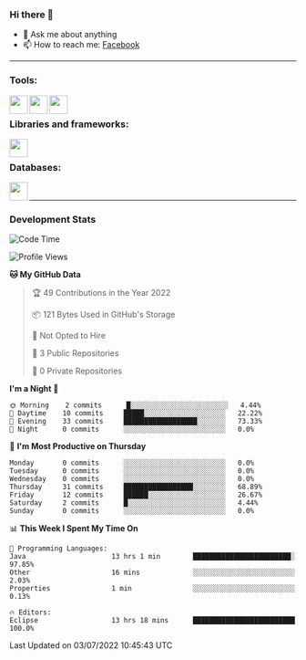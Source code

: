 ### Hi there 👋

<!-- - 🔭 I’m currently working on [huyviet] -->
- 💬 Ask me about anything
- 📫 How to reach me: [Facebook]
<!-- - ⚡ Fun fact: abc -->

---

### Tools:
<img align='left' height="32" width="32" src="https://cdn.jsdelivr.net/npm/simple-icons@4.8.0/icons/eclipseide.svg" />
<img align='left' height="32" width="32" src="https://cdn.jsdelivr.net/npm/simple-icons@4.8.0/icons/sublimetext.svg" />
<img align='left' height="32" width="32" src="https://cdn.jsdelivr.net/npm/simple-icons@4.8.0/icons/xampp.svg" />
<br>

### Libraries and frameworks:
<img align='left' height="32" width="32" src="https://cdn.jsdelivr.net/npm/simple-icons@4.8.0/icons/spring.svg" />
<br>

### Databases:
<img align='left' height="32" width="32" src="https://cdn.jsdelivr.net/npm/simple-icons@4.8.0/icons/mysql.svg" />
<br>

---
### Development Stats
<!--START_SECTION:waka-->
![Code Time](http://img.shields.io/badge/Code%20Time-13%20hrs%2018%20mins-blue)

![Profile Views](http://img.shields.io/badge/Profile%20Views-299-blue)

**🐱 My GitHub Data** 

> 🏆 49 Contributions in the Year 2022
 > 
> 📦 121 Bytes Used in GitHub's Storage 
 > 
> 🚫 Not Opted to Hire
 > 
> 📜 3 Public Repositories 
 > 
> 🔑 0 Private Repositories  
 > 
**I'm a Night 🦉** 

```text
🌞 Morning    2 commits      █░░░░░░░░░░░░░░░░░░░░░░░░   4.44% 
🌆 Daytime    10 commits     █████░░░░░░░░░░░░░░░░░░░░   22.22% 
🌃 Evening    33 commits     ██████████████████░░░░░░░   73.33% 
🌙 Night      0 commits      ░░░░░░░░░░░░░░░░░░░░░░░░░   0.0%

```
📅 **I'm Most Productive on Thursday** 

```text
Monday       0 commits      ░░░░░░░░░░░░░░░░░░░░░░░░░   0.0% 
Tuesday      0 commits      ░░░░░░░░░░░░░░░░░░░░░░░░░   0.0% 
Wednesday    0 commits      ░░░░░░░░░░░░░░░░░░░░░░░░░   0.0% 
Thursday     31 commits     █████████████████░░░░░░░░   68.89% 
Friday       12 commits     ██████░░░░░░░░░░░░░░░░░░░   26.67% 
Saturday     2 commits      █░░░░░░░░░░░░░░░░░░░░░░░░   4.44% 
Sunday       0 commits      ░░░░░░░░░░░░░░░░░░░░░░░░░   0.0%

```


📊 **This Week I Spent My Time On** 

```text
💬 Programming Languages: 
Java                     13 hrs 1 min        ████████████████████████░   97.85% 
Other                    16 mins             ░░░░░░░░░░░░░░░░░░░░░░░░░   2.03% 
Properties               1 min               ░░░░░░░░░░░░░░░░░░░░░░░░░   0.13%

🔥 Editors: 
Eclipse                  13 hrs 18 mins      █████████████████████████   100.0%

```


 Last Updated on 03/07/2022 10:45:43 UTC
<!--END_SECTION:waka-->

[huyviet]: https://huyviet.vn/
[Facebook]: https://www.facebook.com/profile.php?id=100075294702642
